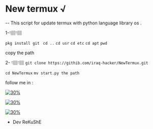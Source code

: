  # New termux √
 
 -- This script for update termux with python language library os .
 
1-👇🏽👇🏽

`pkg install git `
`cd ..`
`cd usr`
`cd etc`
`cd apt`
`pwd`

copy the path

2- 👇🏽👇🏽
`git clone https://githib.com/iraq-hacker/NewTermux.git`

`cd NewTermux`
` mv start.py the path `

follow me in :

[![30%](https://img.shields.io/badge/account%20-%20telegram-blue)](https://t.me/iiwiw)

[![30%](https://img.shields.io/badge/channel-intelegram-yellow)](https://t.me/professional_school)

[![30%](https://img.shields.io/badge/subscribe%20-%20inmyYouTube-red)](https://youtube.com/channel/UCCgmIKpPgUOQauZ3IvrchBA)

- Dev ReKuShE

